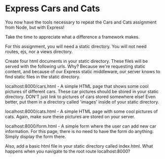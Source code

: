 # Express Cars and Cats

You now have the tools necessary to repeat the Cars and Cats assignment from Node, but with Express!

Take the time to appreciate what a difference a framework makes.

For this assignment, you will need a static directory. You will not need routes, ejs, nor a views directory.

Create four html documents in your static directory. These files will be served with the following urls. Why? Because we're requesting static content, and because of our Express static middleware, our server knows to find static files in the static directory. 

localhost:8000/cars.html - A simple HTML page that shows some cool pictures of different cars.  These car pictures should be stored in your static directory.  DON'T just link to pictures of cars stored somewhere else! Even better, put them in a directory called 'images' inside of your static directory.

localhost:8000/cats.html - A simple HTML page with some cool pictures of cats.  Again, make sure these pictures are stored on your server.

localhost:8000/form.html - A simple form where the user can add new car information. For this page, there is no need to have the form do anything. Simply display the form there.

Also, add a basic html file in your static directory called index.html. What happens when you navigate to the root route localhost:8000? 

